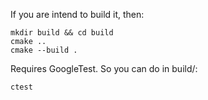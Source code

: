 If you are intend to build it, then:
```
mkdir build && cd build
cmake ..
cmake --build .
```

Requires GoogleTest. So you can do in build/:
```
ctest
```
